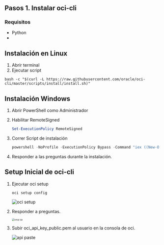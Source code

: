 #

## Pasos 1. Instalar oci-cli

### Requisitos

- Python
- 

## Instalación en Linux

1. Abrir terminal
2. Ejecutar script
```shell
bash -c "$(curl -L https://raw.githubusercontent.com/oracle/oci-cli/master/scripts/install/install.sh)"
```

## Instalación Windows

1. Abrir PowerShell como Administrador

2. Habilitar RemoteSigned

   ```powershell
   Set-ExecutionPolicy RemoteSigned
   ```

3. Correr Script de instalación

   ```powershell
   powershell -NoProfile -ExecutionPolicy Bypass -Command "iex ((New-Object System.Net.WebClient).DownloadString('https://raw.githubusercontent.com/oracle/oci-cli/master/scripts/install/install.ps1'))"
   ```

4. Responder a las preguntas durante la instalación.

## Setup Inicial de oci-cli 

1. Ejecutar oci setup

   ```shell
   oci setup config
   ```

   ![oci setup](C:\Users\djfranco\Documents\Oracle\DevAdvocate\workshop\DevOpsFastrack\source\oci_devops_fastrack\img\oci_setup_config.jpg)

2. Responder a preguntas.

   <img src="C:\Users\djfranco\Documents\Oracle\DevAdvocate\workshop\DevOpsFastrack\source\oci_devops_fastrack\img\oci_setup_config_qa.jpg" alt="seup qa" style="zoom:50%;" />

3. Subir oci_api_key_public.pem al usuario en la consola de oci.

   ![api paste](C:\Users\djfranco\Documents\Oracle\DevAdvocate\workshop\DevOpsFastrack\source\oci_devops_fastrack\img\api_key_on_oci.jpg)